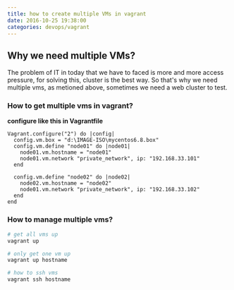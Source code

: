 ```yaml
---
title: how to create multiple VMs in vagrant
date: 2016-10-25 19:38:00
categories: devops/vagrant
---
```

## Why we need multiple VMs?
The problem of IT in today that we have to faced is more and more access pressure,
for solving this, cluster is the best way. So that's why we need multiple vms,
as metioned above, sometimes we need a web cluster to test.

### How to get multiple vms in vagrant?
**configure like this in Vagrantfile**
```
Vagrant.configure("2") do |config|
  config.vm.box = "d:\IMAGE-ISO\mycentos6.8.box"
  config.vm.define "node01" do |node01|
    node01.vm.hostname = "node01"
	node01.vm.network "private_network", ip: "192.168.33.101"
  end

  config.vm.define "node02" do |node02|
    node02.vm.hostname = "node02"
	node01.vm.network "private_network", ip: "192.168.33.102"
  end
end
```

### How to manage multiple vms?
``` bash
# get all vms up
vagrant up

# only get one vm up
vagrant up hostname

# how to ssh vms
vagrant ssh hostname
```
